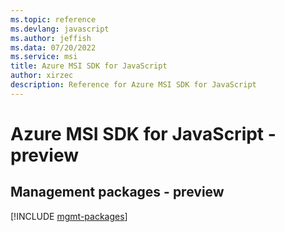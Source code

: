 ```yaml
---
ms.topic: reference
ms.devlang: javascript
ms.author: jeffish
ms.data: 07/20/2022
ms.service: msi
title: Azure MSI SDK for JavaScript
author: xirzec
description: Reference for Azure MSI SDK for JavaScript
---
```

# Azure MSI SDK for JavaScript - preview

## Management packages - preview
[!INCLUDE [mgmt-packages](msi-mgmt-index.md)]
